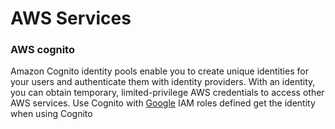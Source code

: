 # AWS Services
### AWS cognito 
Amazon Cognito identity pools enable you to create unique identities for your users and authenticate them with identity providers. With an identity, you can obtain temporary, limited-privilege AWS credentials to access other AWS services. 
Use Cognito with [Google](https://docs.aws.amazon.com/cognito/latest/developerguide/google.html)
IAM roles defined get the identity when using Cognito
